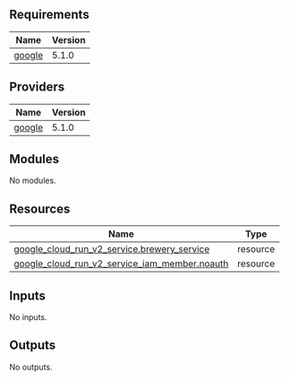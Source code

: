 <!-- BEGIN_TF_DOCS -->
## Requirements

| Name | Version |
|------|---------|
| <a name="requirement_google"></a> [google](#requirement\_google) | 5.1.0 |

## Providers

| Name | Version |
|------|---------|
| <a name="provider_google"></a> [google](#provider\_google) | 5.1.0 |

## Modules

No modules.

## Resources

| Name | Type |
|------|------|
| [google_cloud_run_v2_service.brewery_service](https://registry.terraform.io/providers/hashicorp/google/5.1.0/docs/resources/cloud_run_v2_service) | resource |
| [google_cloud_run_v2_service_iam_member.noauth](https://registry.terraform.io/providers/hashicorp/google/5.1.0/docs/resources/cloud_run_v2_service_iam_member) | resource |

## Inputs

No inputs.

## Outputs

No outputs.
<!-- END_TF_DOCS -->